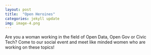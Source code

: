 ```yaml
---
layout: post
title:  "Open Heroines"
categories: jekyll update
img: image-4.png
---
```

Are you a woman working in the field of Open Data, Open Gov or Civic Tech? Come to our social event and meet like minded women who are working on these topics!
